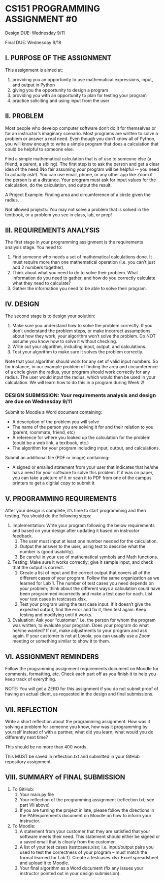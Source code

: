 # CS151 PROGRAMMING ASSIGNMENT #0

Design DUE: Wednesday 9/11

Final DUE: Wednesday 9/18

## I. PURPOSE OF THE ASSIGNMENT

This assignment is aimed at:

1. providing you an opportunity to use mathematical expressions, input, and output in Python
2. giving you the opportunity to design a program
3. providing you with an opportunity to plan for testing your program
4. practice soliciting and using input from the user

## II. PROBLEM

Most people who develop computer software don’t do it for themselves or for an instructor’s imaginary scenario.  Most programs are written to solve a problem or answer a real need.  Even though you don’t know all of Python, you will know enough to write a simple program that does a calculation that could be helpful to someone else.

Find a simple mathematical calculation that is of use to someone else (a friend, a parent, a sibling).  The first step is to ask the person and get a clear idea of the need (No fair assuming your program will be helpful -- you need to actually ask!).  You can use email, phone, or any other app like Zoom if the person is at a distance.  Your program must ask for input values for the calculation, do the calculation, and output the result.

A Project Example:  Finding area and circumference of a circle given the radius.

Not allowed projects: You may not solve a problem that is solved in the textbook, or a problem you see in class, lab, or prep!

## III.	REQUIREMENTS ANALYSIS

The first stage in your programming assignment is the requirements analysis stage.  You need to:

1.	Find someone who needs a set of mathematical calculations done.  It must require more than one mathematical operation (i.e. you can’t just add 2 numbers together).
2.	Think about what you need to do to solve their problem. What information do you need to gather, and how do you correctly calculate what they need to calculate?
3.	Gather the information you need to be able to solve their program.

## IV.	DESIGN

The second stage is to design your solution:

1.	Make sure you understand how to solve the problem correctly. If you don’t understand the problem steps, or make incorrect assumptions about how they work, your algorithm won’t solve the problem. Do NOT assume you know how to solve it without checking.
2.	Write out your algorithm, including input, output, and calculations. 
3.	Test your algorithm to make sure it solves the problem correctly.  

Note that your algorithm should work for any set of valid input numbers. So for instance, in our example problem of finding the area and circumference of a circle given the radius, your program should work correctly for any radius. The user would input the radius, which would then be used in your calculation. We will learn how to do this in a program during Week 2!

### DESIGN SUBMISSION: Your requirements analysis and design are due on Wednesday 9/11

Submit to Moodle a Word document containing: 

*	A description of the problem you will solve
*	The name of the person you are solving it for and their relation to you (parent, roommate, friend, etc)
*	A reference for where you looked up the calculation for the problem (could be a web link, a textbook, etc.)
*	The algorithm for your program including input, output, and calculations.

Submit an additional file (PDF or image) containing:

* A signed or emailed statement from your user that indicates that he/she has a need for your software to solve this problem. If it was on paper, you can take a picture of it or scan it to PDF from one of the campus printers to get a digitial copy to submit it.

## V. PROGRAMMING REQUIREMENTS

After your design is complete, it’s time to start programming and then testing.  You should do the following steps:

1.	Implementation: Write your program following the below requirements and based on your design after updating it based on instructor feedback.
    1. The user must input at least one number needed for the calculation. 
    2. Output the answer to the user, using text to describe what the number is (good usability).
    3. Be careful in your use of mathematical symbols and Math functions.
2.	Testing: Make sure it works correctly; give it sample input, and check that the output is correct.
    1. Create a list of input and the correct output that covers all of the different cases of your program. Follow the same organization as we learned for Lab 1. The number of test cases you need depends on your problem; think about the different ways a calculation could have been programmed incorrectly and make a test case for each. List your test cases in testcases.xlsx.
    2. Test your program using the test case input. If it doesn’t give the expected output, find the error and fix it, then test again. Keep testing and modifying until it works.
3.	Evaluation: Ask your  “customer,” i.e. the person for whom the program was written, to evaluate your program.  Does your program do what he/she wanted?  If not, make adjustments to your program and ask again. If your customer is not at Loyola, you can usually use a Zoom meeting or something similar to show it to them.

## VI. ASSIGNMENT REMINDERS

Follow the programming assignment requirements document on Moodle for comments, formatting, etc. Check each part off as you finish it to help you keep track of everything.

NOTE: You will get a ZERO for this assignment if you do not submit proof of having an actual client, as requested in the design and final submissions.

## VII.	REFLECTION

Write a short reflection about the programming assignment: How was it solving a problem for someone you know, how was it programming by yourself instead of with a partner, what did you learn, what would you do differently next time? 

This should be no more than 400 words.  

This MUST be saved in reflection.txt and submitted in your GitHub repository assignment.

## VIII. SUMMARY of FINAL SUBMISSION  

1. To GitHub:
    1. Your main.py file
    2. Your reflection of the programming assignment (reflection.txt; see part VII above)
    3. If you are turning the project in late, please follow the directions in the PARequirements document on Moodle on how to inform your instructor.
2.	To Moodle:
    1. A statement from your customer that they are satisfied that your software meets their need.  This statement should either be signed or a saved email that is clearly from the customer.
	2. A list of your test cases (testcases.xlsx; i.e. input/output pairs you used to test the correctness of your program – must match the format learned for Lab 1). Create a testcases.xlsx Excel spreadsheet and upload it to Moodle.
    3. Your final algorithm as a Word document (fix any issues your instructor pointed out in your design submission).
 

